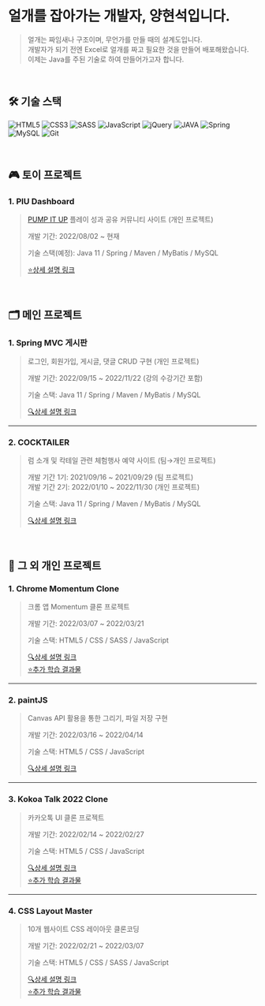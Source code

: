 <h1>얼개를 잡아가는 개발자, 양현석입니다.</h1>

>얼개는 짜임새나 구조이며, 무언가를 만들 때의 설계도입니다.  
>개발자가 되기 전엔 Excel로 얼개를 짜고 필요한 것을 만들어 배포해왔습니다.  
>이제는 Java를 주된 기술로 하여 만들어가고자 합니다.  

<br/>

<h2> 🛠️ 기술 스택 </h2>

![HTML5](https://img.shields.io/badge/-HTML5-F05032?style=for-the-badge&logo=html5&logoColor=ffffff)
![CSS3](https://img.shields.io/badge/-CSS3-007ACC?style=for-the-badge&logo=css3)
![SASS](https://img.shields.io/badge/-SASS-c66394?style=for-the-badge&logo=SASS&logoColor=ffffff)
![JavaScript](https://img.shields.io/badge/-JavaScript-%23F7DF1C?style=for-the-badge&logo=javascript&logoColor=000000&labelColor=%23F7DF1C&color=%23FFCE5A)
![jQuery](https://img.shields.io/badge/-jQuery-0769ad?style=for-the-badge&logo=jQuery)
![JAVA](https://img.shields.io/badge/-Java-ea2d2e?style=for-the-badge&logo=java)
![Spring](https://img.shields.io/badge/-Spring-6cb52d?style=for-the-badge&logo=Spring&logoColor=white)
![MySQL](https://img.shields.io/badge/-MySQL-3e6e93?style=for-the-badge&logo=MySQL&logoColor=white)
![Git](https://img.shields.io/badge/-Git-F05032?style=for-the-badge&logo=git&logoColor=ffffff)

<br/>

<h2> 🎮 토이 프로젝트 </h2>

### 1. PIU Dashboard
>[PUMP IT UP](https://www.piugame.com/piu.xx/pumpitup/hardware.php) 플레이 성과 공유 커뮤니티 사이트 (개인 프로젝트)  
>  
>개발 기간: 2022/08/02 ~ 현재  
>  
>기술 스택(예정): Java 11 / Spring / Maven / MyBatis / MySQL  
>  
>[⭐상세 설명 링크](https://allchan.notion.site/PIU-Dashboard-Project-View-deb8d9445fef495097c1a63d9d652aff)

<br/>

<h2> 🗂️ 메인 프로젝트 </h2>

### 1. Spring MVC 게시판
>로그인, 회원가입, 게시글, 댓글 CRUD 구현 (개인 프로젝트)  
>  
>개발 기간: 2022/09/15 ~ 2022/11/22 (강의 수강기간 포함)  
>  
>기술 스택: Java 11 / Spring / Maven / MyBatis / MySQL  
>  
>[🔍상세 설명 링크](https://github.com/a11chan/springJungSuk_ch4_1)

---

### 2. COCKTAILER
>럼 소개 및 칵테일 관련 체험행사 예약 사이트 (팀→개인 프로젝트)  
>  
>개발 기간 1기: 2021/09/16 ~ 2021/09/29 (팀 프로젝트)  
>개발 기간 2기: 2022/01/10 ~ 2022/11/30 (개인 프로젝트)  
>
>기술 스택: Java 11 / Spring / Maven / MyBatis / MySQL  
>  
>[🔍상세 설명 링크](https://github.com/a11chan/cocktailer_1.0)

<br/>

<h2> 📂 그 외 개인 프로젝트 </h2>

### 1. Chrome Momentum Clone
>크롬 앱 Momentum 클론 프로젝트  
>  
>개발 기간: 2022/03/07 ~ 2022/03/21  
>  
>기술 스택: HTML5 / CSS / SASS / JavaScript  
>  
>[🔍상세 설명 링크](https://github.com/a11chan/my-momentum)  
>[⭐추가 학습 결과물](https://allchan.notion.site/JS-30ee746a17aa4c9f8a00ccc74333b22e)

---

### 2. paintJS
>Canvas API 활용을 통한 그리기, 파일 저장 구현  
>  
>개발 기간: 2022/03/16 ~ 2022/04/14  
>  
>기술 스택: HTML5 / CSS / JavaScript  
>  
>[🔍상세 설명 링크](https://github.com/a11chan/paintjs)

---

### 3. Kokoa Talk 2022 Clone  
>카카오톡 UI 클론 프로젝트
>  
>개발 기간: 2022/02/14 ~ 2022/02/27  
>  
>기술 스택: HTML5 / CSS / JavaScript  
>  
>[🔍상세 설명 링크](https://github.com/a11chan/kokoa-clone-2022)  
>[⭐추가 학습 결과물](https://allchan.notion.site/cbdb362ca8424ef0b6d0aab5c103b05a)

---

### 4. CSS Layout Master  
>10개 웹사이트 CSS 레이아웃 클론코딩
>  
>개발 기간: 2022/02/21 ~ 2022/03/07  
>  
>기술 스택: HTML5 / CSS / SASS / JavaScript  
>  
>[🔍상세 설명 링크](https://github.com/a11chan/cssLayoutMaster)  
>[⭐추가 학습 결과물](https://allchan.notion.site/CSS-Layout-98145607337440b9a17c0982476b6c2f)
